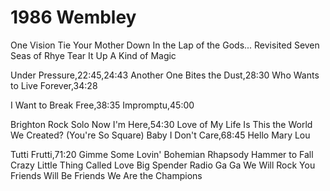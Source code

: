 


# 1986 Wembley
One Vision
Tie Your Mother Down
In the Lap of the Gods... Revisited
Seven Seas of Rhye
Tear It Up
A Kind of Magic 

Under Pressure,22:45,24:43
Another One Bites the Dust,28:30
Who Wants to Live Forever,34:28

I Want to Break Free,38:35
Impromptu,45:00

Brighton Rock Solo
Now I'm Here,54:30
Love of My Life
Is This the World We Created?
(You're So Square) Baby I Don't Care,68:45
Hello Mary Lou

Tutti Frutti,71:20
Gimme Some Lovin'
Bohemian Rhapsody
Hammer to Fall
Crazy Little Thing Called Love
Big Spender
Radio Ga Ga
We Will Rock You
Friends Will Be Friends
We Are the Champions









